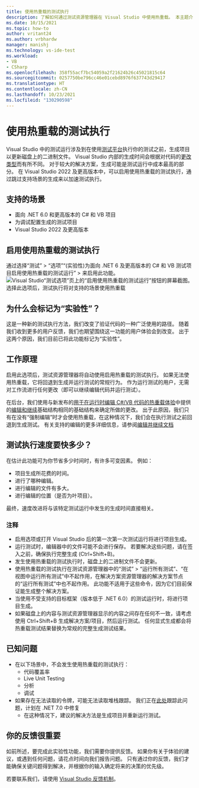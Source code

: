 ```yaml
---
title: 使用热重载的测试执行
description: 了解如何通过测试资源管理器在 Visual Studio 中使用热重载。 本主题介绍如何启用使用热重载的测试执行，支持使用热重载的情况，以及使用时应采取的操作。
ms.date: 10/15/2021
ms.topic: how-to
author: vritant24
ms.author: vrbhardw
manager: manishj
ms.technology: vs-ide-test
ms.workload:
- VB
- CSharp
ms.openlocfilehash: 358f55acf7bc54059a2f21624b26c45021815c64
ms.sourcegitcommit: 0257750be796cc46e01cebd8976f637743d29417
ms.translationtype: HT
ms.contentlocale: zh-CN
ms.lasthandoff: 10/23/2021
ms.locfileid: "130290598"
---
```

# <a name="test-execution-with-hot-reload"></a>使用热重载的测试执行

Visual Studio 中的测试运行涉及到在使用[测试平台](https://github.com/microsoft/vstest/)执行你的测试之前，生成项目以更新磁盘上的二进制文件。 Visual Studio 内部的生成时间会根据对代码的[更改类型](https://github.com/dotnet/roslyn/blob/296e0fada42f241d338b169c3c6c6189101ef0b7/docs/wiki/EnC-Supported-Edits.md)而有所不同。 对于较大的解决方案，生成可能是测试运行中成本最高的部分。 在 Visual Studio 2022 及更高版本中，可以启用使用热重载的测试执行，通过跳过支持场景的生成来以加速测试执行。

## <a name="what-is-supported"></a>支持的场景
- 面向 .NET 6.0 和更高版本的 C# 和 VB 项目
- 为调试配置生成的测试项目
- Visual Studio 2022 及更高版本

## <a name="enable-test-execution-with-hot-reload"></a>启用使用热重载的测试执行
通过选择“测试” > “选项”“(实验性)为面向 .NET 6 及更高版本的 C# 和 VB 测试项目启用使用热重载的测试运行” > 来启用此功能。
![Visual Studio“测试选项”页上的“启用使用热重载的测试运行”按钮的屏幕截图。 选择此选项后，测试执行将对支持的场景使用热重载](./media/test-execution-hot-reload-option.png)

## <a name="why-is-it-experimental"></a>为什么会标记为“实验性”？
这是一种新的测试执行方法，我们改变了验证代码的一种广泛使用的路径。 随着我们收到更多的用户反馈，我们也期望围绕这一功能的用户体验会到改变。 出于这两个原因，我们目前已将此功能标记为“实验性”。

## <a name="how-it-works"></a>工作原理
启用此选项后，测试资源管理器将自动使用启用热重载的测试执行。 如果无法使用热重载，它将回退到生成并运行测试的常规行为。 作为运行测试的用户，无需对工作流进行任何更改（即可以继续编辑代码并运行测试）。

在后台，我们使用与新发布的[用于在运行时编辑 C#/VB 代码的热重载体验](https://devblogs.microsoft.com/dotnet/introducing-net-hot-reload/)中提供的[编辑和继续](../debugger/edit-and-continue.md)基础结构相同的基础结构来确定所做的更改。 出于此原因，我们只有在没有“强制编辑”时才会使用热重载，在这种情况下，我们会在执行测试之前回退到生成测试。 有关支持的编辑的更多详细信息，请参阅[编辑并继续文档](https://github.com/dotnet/roslyn/blob/296e0fada42f241d338b169c3c6c6189101ef0b7/docs/wiki/EnC-Supported-Edits.md)

## <a name="how-much-faster-will-the-test-execution-be"></a>测试执行速度要快多少？
在估计此功能可为你节省多少时间时，有许多可变因素。 例如：
- 项目生成所花费的时间。
- 进行了哪种编辑。
- 进行编辑的文件有多大。
- 进行编辑的位置（是否为叶项目）。

最终，速度改进将与该特定测试运行中发生的生成时间直接相关。

### <a name="notes"></a>注释
- 启用选项或打开 Visual Studio 后的第一次第一次测试运行将进行项目生成。
- 运行测试时，编辑器中的文件可能不会进行保存。 若要解决这些问题，请在签入之前，确保执行完整生成 (Ctrl+Shift+B)。
- 发生使用热重载的测试执行时，磁盘上的二进制文件不会更新。
- 使用热重载的测试执行在测试资源管理器中的“测试” > “运行所有测试”、“在视图中运行所有测试”中不起作用，在解决方案资源管理器的解决方案节点的“运行所有测试”中也不起作用。 此功能不适用于这些命令，因为它们目前保证能生成整个解决方案。
- 当使用不受支持的目标框架（版本低于 .NET 6.0）的测试运行时，将进行项目生成。
- 如果磁盘上的内容与测试资源管理器显示的内容之间存在任何不一致，请考虑使用 Ctrl+Shift+B 生成解决方案/项目，然后运行测试。 任何显式生成都会将热重载测试结果替换为常规的完整生成测试结果。

## <a name="known-issues"></a>已知问题
- 在以下场景中，不会发生使用热重载的测试执行：
  - 代码覆盖率
  - Live Unit Testing
  - 分析
  - 调试
- 如果存在无法读取的令牌，可能无法读取堆栈跟踪。 我们正在[此处](https://github.com/dotnet/runtime/issues/56335)跟踪此问题，计划在 .NET 7.0 中修复
  - 在这种情况下，建议的解决方法是生成项目并重新运行测试。

## <a name="your-feedback-matters"></a>你的反馈很重要
如前所述，要完成此实验性功能，我们需要你提供反馈。 如果你有关于体验的建议，或遇到任何问题，请花点时间向我们报告问题。 只有通过你的反馈，我们才能确保关键问题得到解决，并根据你的输入确定将来的决策的优先级。

若要联系我们，请使用 [Visual Studio 反馈机制](https://developercommunity.visualstudio.com/home)。
